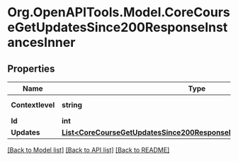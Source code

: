 # Org.OpenAPITools.Model.CoreCourseGetUpdatesSince200ResponseInstancesInner

## Properties

Name | Type | Description | Notes
------------ | ------------- | ------------- | -------------
**Contextlevel** | **string** | The context level | [optional] 
**Id** | **int** | Instance id | [optional] 
**Updates** | [**List&lt;CoreCourseGetUpdatesSince200ResponseInstancesInnerUpdatesInner&gt;**](CoreCourseGetUpdatesSince200ResponseInstancesInnerUpdatesInner.md) |  | [optional] 

[[Back to Model list]](../README.md#documentation-for-models) [[Back to API list]](../README.md#documentation-for-api-endpoints) [[Back to README]](../README.md)

